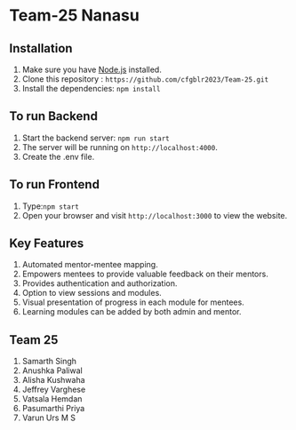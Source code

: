 # Team-25 Nanasu 

## Installation

1. Make sure you have [Node.js](https://nodejs.org) installed.
2. Clone this repository : `https://github.com/cfgblr2023/Team-25.git`
3. Install the dependencies: `npm install`


## To run Backend

1. Start the backend server: `npm run start`
2. The server will be running on `http://localhost:4000`.
3. Create the .env file.

## To run Frontend

 1. Type:`npm start`
 2. Open your browser and visit `http://localhost:3000` to view the website.

## Key Features
1. Automated mentor-mentee mapping.
2. Empowers mentees to provide valuable feedback on their mentors.
3. Provides authentication and authorization.
4. Option to view sessions and modules.
5. Visual presentation of progress in each module for mentees.
6. Learning modules can be added by both admin and mentor.


## Team 25
1. Samarth Singh
2. Anushka Paliwal
3. Alisha Kushwaha
4. Jeffrey Varghese
5. Vatsala Hemdan
6. Pasumarthi Priya
7. Varun Urs M S
